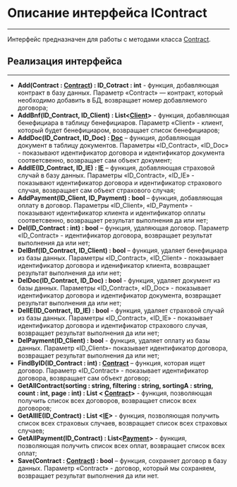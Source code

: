 # **Описание интерфейса IContract**
***
Интерфейс предназначен для работы с методами класса [Contract](https://github.com/prmxt/Insurance-company/blob/master/docs/Contract.md).
## Реализация интерфейса
***
+ **Add(Contract :  [Contract](https://github.com/prmxt/Insurance-company/blob/master/docs/Contract.md)) : ID_Cotract : int** - функция, добавляющая контракт в базу данных. Параметр «Contract» — контракт, который необходимо добавить в БД, возвращает номер добавляемого договора;
+ **AddBnf(ID_Contract, ID_Client) : List<[Client](https://github.com/prmxt/Insurance-company/blob/master/docs/Client.md)>** - функция, добавляющая бенефициара в таблицу бенефициаров. Параметр «Client» - клиент, который будет бенефициаром, возвращает список бенефициаров;
+ **AddDoc(ID_Contract, ID_Doc) : [Doc](https://github.com/prmxt/Insurance-company/blob/master/docs/Documentation.md)** – функция, добавляющая документ в таблицу документов. Параметры  «ID_Contract», «ID_Doc» - показывают идентификатор договора и идентификатор документа соответсвенно, возвращает сам объект документ;
+ **AddIE(ID_Contract, ID_IE) : [IE](https://github.com/prmxt/Insurance-company/blob/master/docs/InsuranceEvent.md)** – функция, добавляющая страховой случай в базу данных. Параметры «ID_Contract», «ID_IE» - показывают идентификатор договора и идентификатор страхового случая, возвращает сам объект страхового случая;
+ **AddPayment(ID_Client, ID_Payment) : bool** – функция, добавляющая оплату в договор. Параметры «ID_Client», «ID_Payment» - показывают идентификатор клиента и идентификатор оплаты соответсвенно, возвращает результат выполнения да или нет;
+ **Del(ID_Contract : int) : bool** – функция, удаляющая договор. Параметр «ID_Contract» - идентификатор договора, возвращает результат выполнения да или нет;
+ **DelBnf(ID_Contract, ID_Client) : bool** – функция, удаляет бенефициара из базы данных. Параметры «ID_Contract», «ID_Client» - показывает идентификатор договора и иденификатор клиента, возвращает результат выполнения да или нет;
+ **DelDoc(ID_Contract, ID_Doc) : bool** - функция, удаляет документ из базы данных. Параметры «ID_Contract», «ID_Doc» - показывает идентификатор договора и идентификатор документа, возвращает результат выполнения да или нет;
+ **DelIE(ID_Contract, ID_IE) : bool** - функция, удаляет страховой случай из базы данных. Параметры «ID_Contract», «ID_IE» - показывает идентификатор договора и идентификатор страхового случая, возвращает результат выполнения да или нет;
+ **DelPayment(ID_Client) : bool** -  функция, удаляет оплату из базы данных. Параметр «ID_Client»- показывает идентификатор договора, возвращает результат выполнения да или нет;
+ **FindByID(ID_Contract : int) :  [Contract](https://github.com/prmxt/Insurance-company/blob/master/docs/Contract.md)** – функция, которая ищет договор. Параметр «ID_Contract» - показывает идентификатор договора, возвращает сам объект договор;
+ **GetAllContract(sorting : string, filtering : string, sortingA : string, count : int, page : int) : List < [Contract]()>** - функция, позволяющая получить список всех договоров, возвращает список всех договоров;
+ **GetAllIE(ID_Contract) : List <[IE](https://github.com/prmxt/Insurance-company/blob/master/docs/InsuranceEvent.md)>** - функция, позволяющая получить список всех страховых случаев, возвращает список всех страховых случаев;
+ **GetAllPayment(ID_Contract) : List<[Payment](https://github.com/prmxt/Insurance-company/blob/master/docs/Payment.md)>** - функция, позволяющая получить список всех оплат, возвращает список всех оплат;
+ **Save(Contract :  [Contract](https://github.com/prmxt/Insurance-company/blob/master/docs/Contract.md)) : bool** – функция, сохраняет договор в базу данных. Параметр «Contract» - договор, который мы сохраняем, возвращает результат выполнения да или нет.
